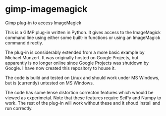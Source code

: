 # gimp-imagemagick
Gimp plug-in to access ImageMagick

This is a GIMP plug-in written in Python.  It gives access to the ImageMagick command line using either some built-in
functions or using an ImageMagick command directly.

The plug-in is considerably extended from a more basic example by Michael Munzert.  It was originally hosted on Google
Projects, but apparently is no longer online since Google Projects was shutdown by Google.  I have now created this
repository to house it.

The code is build and tested on Linux and should work under MS Windows, but is (currently) untested on MS Windows.

The code has some lense distortion correcton features which whould be viewed as experimetal.  Note that these features
require SciPy and Numpy to work.  The rest of the plug-in will work without these and it shoud install and run
correctly.


